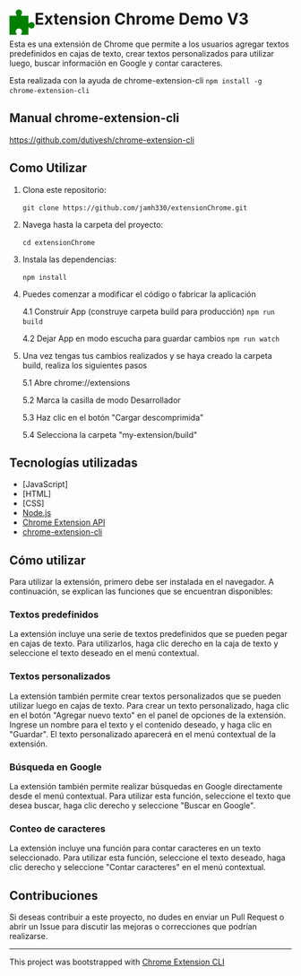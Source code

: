 # <img src="public/icons/icon_48.png" width="45" align="left"> Extension Chrome Demo V3

Esta es una extensión de Chrome que permite a los usuarios agregar textos predefinidos en cajas de texto, crear textos personalizados para utilizar luego, buscar información en Google y contar caracteres.

Esta realizada con la ayuda de chrome-extension-cli
`npm install -g chrome-extension-cli` 

## Manual chrome-extension-cli

https://github.com/dutiyesh/chrome-extension-cli

## Como Utilizar

1. Clona este repositorio:

    `git clone https://github.com/jamh330/extensionChrome.git`

2. Navega hasta la carpeta del proyecto:

    `cd extensionChrome`

3. Instala las dependencias:

    `npm install`

4. Puedes comenzar a modificar el código o fabricar la aplicación

    4.1 Construir App (construye carpeta build para producción)
    `npm run build`

    4.2 Dejar App en modo escucha para guardar cambios
    `npm run watch`

5. Una vez tengas tus cambios realizados y se haya creado la carpeta build, realiza los siguientes pasos

    5.1 Abre chrome://extensions
    
    5.2 Marca la casilla de modo Desarrollador
    
    5.3 Haz clic en el botón "Cargar descomprimida"
    
    5.4 Selecciona la carpeta "my-extension/build"

## Tecnologías utilizadas

- [JavaScript]
- [HTML]
- [CSS]
- [Node.js](https://nodejs.org/)
- [Chrome Extension API](https://developer.chrome.com/docs/extensions/reference/)
- [chrome-extension-cli](https://www.npmjs.com/package/chrome-extension-cli)


## Cómo utilizar
Para utilizar la extensión, primero debe ser instalada en el navegador. A continuación, se explican las funciones que se encuentran disponibles:

### Textos predefinidos
La extensión incluye una serie de textos predefinidos que se pueden pegar en cajas de texto. Para utilizarlos, haga clic derecho en la caja de texto y seleccione el texto deseado en el menú contextual.

### Textos personalizados
La extensión también permite crear textos personalizados que se pueden utilizar luego en cajas de texto. Para crear un texto personalizado, haga clic en el botón "Agregar nuevo texto" en el panel de opciones de la extensión. Ingrese un nombre para el texto y el contenido deseado, y haga clic en "Guardar". El texto personalizado aparecerá en el menú contextual de la extensión.

### Búsqueda en Google
La extensión también permite realizar búsquedas en Google directamente desde el menú contextual. Para utilizar esta función, seleccione el texto que desea buscar, haga clic derecho y seleccione "Buscar en Google".

### Conteo de caracteres
La extensión incluye una función para contar caracteres en un texto seleccionado. Para utilizar esta función, seleccione el texto deseado, haga clic derecho y seleccione "Contar caracteres" en el menú contextual.



## Contribuciones

Si deseas contribuir a este proyecto, no dudes en enviar un Pull Request o abrir un Issue para discutir las mejoras o correcciones que podrían realizarse.

---

This project was bootstrapped with [Chrome Extension CLI](https://github.com/dutiyesh/chrome-extension-cli)

